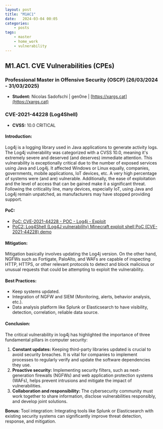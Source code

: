 ```yaml
---
layout: post
title: "M1AC1"
date:	2024-03-04 00:05
categories:
    - posts
tags:
    - master
    - home_work
    - vulnerability
---
```


## M1.AC1. CVE Vulnerabilities (CPEs)

### Professional Master in Offensive Security (OSCP) (26/03/2024 - 31/03/2025)

- **Student:** Nicolas Sadofschi | gen0ne | [https://xargs.cat](https://xargs.cat)

### CVE-2021-44228 (Log4Shell)

- **CVSS:** 10.0 CRITICAL

#### Introduction:

Log4j is a logging library used in Java applications to generate activity logs. The Log4j vulnerability was categorized with a CVSS 10.0, meaning it's extremely severe and deserved (and deserves) immediate attention. This vulnerability is exceptionally critical due to the number of exposed services using Java and Log4j. It affected Windows or Linux equally, companies, governments, mobile applications, IoT devices, etc. A very high percentage of systems were (and are) vulnerable. Additionally, the ease of exploitation and the level of access that can be gained make it a significant threat. Following the criticality line, many devices, especially IoT, using Java and Log4j remain unpatched, as manufacturers may have stopped providing support.

#### PoC:

- [PoC: CVE-2021-44228 - POC - Log4j - Exploit](https://www.youtube.com/watch?v=sSAyfj9gbqA)
- [PoC2: Log4Shell (Log4J vulnerability) Minecraft exploit shell PoC (CVE-2021-44228) demo](https://www.youtube.com/watch?v=060VHbjbmjM)

#### Mitigation:

Mitigation basically involves updating the Log4j version. On the other hand, NGFWs such as Fortigate, PaloAlto, and WAFs are capable of inspecting HTTP, HTTPS, or other relevant protocols to detect and block malicious or unusual requests that could be attempting to exploit the vulnerability.

#### Best Practices:

- Keep systems updated.
- Integration of NGFW and SIEM (Monitoring, alerts, behavior analysis, etc.).
- Data analysis platform like Splunk or Elasticsearch to have visibility, detection, correlation, reliable data source.

#### Conclusion:

The critical vulnerability in log4j has highlighted the importance of three fundamental pillars in computer security:

1. **Constant updates:** Keeping third-party libraries updated is crucial to avoid security breaches. It is vital for companies to implement processes to regularly verify and update the software dependencies they use.
2. **Proactive security:** Implementing security filters, such as next-generation firewalls (NGFWs) and web application protection systems (WAFs), helps prevent intrusions and mitigate the impact of vulnerabilities.
3. **Collaboration and responsibility:** The cybersecurity community must work together to share information, disclose vulnerabilities responsibly, and develop joint solutions.

**Bonus:** Tool integration: Integrating tools like Splunk or Elasticsearch with existing security systems can significantly improve threat detection, response, and mitigation.

